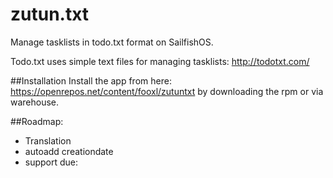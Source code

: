 # zutun.txt

Manage tasklists in todo.txt format on SailfishOS.

Todo.txt uses simple text files for managing tasklists: http://todotxt.com/

##Installation
Install the app from here: https://openrepos.net/content/fooxl/zutuntxt by downloading the rpm or via warehouse.

##Roadmap:
  * Translation
  * autoadd creationdate
  * support due:
